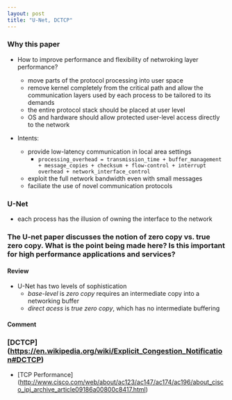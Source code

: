 ```yaml
---
layout: post
title: "U-Net, DCTCP"
---
```

### Why this paper
* How to improve performance and flexibility of netwroking layer performance?
    * move parts of the protocol processing into user space
    * remove kernel completely from the critical path and allow the communication layers used by each process to be tailored to its demands
    * the entire protocol stack should be placed at user level
    * OS and hardware should allow protected user-level access directly to the network

* Intents:
    * provide low-latency communication in local area settings
        * `processing_overhead = transmission_time + buffer_management + message_copies + checksum + flow-control + interrupt overhead + network_interface_control`
    * exploit the full network bandwidth even with small messages
    * faciliate the use of novel communication protocols

### U-Net
* each process has the illusion of owning the interface to the network

### The U-net paper discusses the notion of zero copy vs. true zero copy. What is the point being made here? Is this important for high performance applications and services?

#### Review
* U-Net has two levels of sophistication
    * *base-level* is *zero copy* requires an intermediate copy into a networking buffer
    * *direct acess* is *true zero copy*, which has no intermediate buffering

#### Comment


### [DCTCP] (https://en.wikipedia.org/wiki/Explicit_Congestion_Notification#DCTCP)
* [TCP Performance] (http://www.cisco.com/web/about/ac123/ac147/ac174/ac196/about_cisco_ipj_archive_article09186a00800c8417.html)
